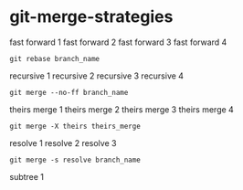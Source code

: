 # git-merge-strategies

fast forward 1
fast forward 2
fast forward 3
fast forward 4
```shell
git rebase branch_name
```

recursive 1
recursive 2
recursive 3
recursive 4
```shell
git merge --no-ff branch_name
```

theirs merge 1
theirs merge 2
theirs merge 3
theirs merge 4
```shell
git merge -X theirs theirs_merge
```

resolve 1
resolve 2
resolve 3
```shell
git merge -s resolve branch_name
```

subtree 1
